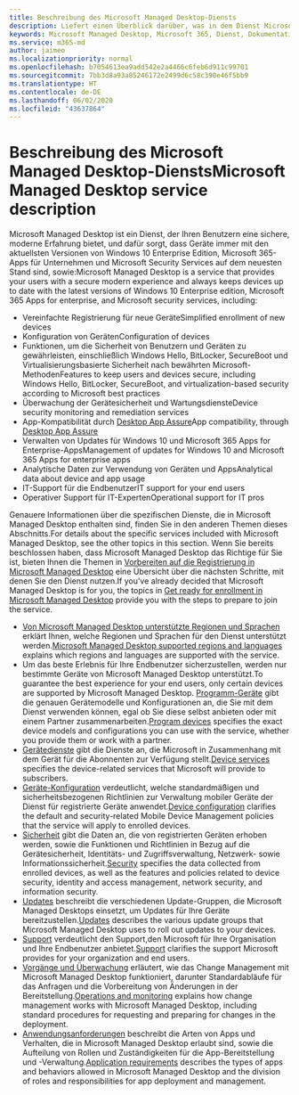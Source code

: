 ```yaml
---
title: Beschreibung des Microsoft Managed Desktop-Diensts
description: Liefert einen Überblick darüber, was in dem Dienst Microsoft Managed Desktop enthalten ist
keywords: Microsoft Managed Desktop, Microsoft 365, Dienst, Dokumentation
ms.service: m365-md
author: jaimeo
ms.localizationpriority: normal
ms.openlocfilehash: b7054613ea9add542e2a4466c6feb6d911c99701
ms.sourcegitcommit: 7bb3d8a93a85246172e2499d6c58c390e46f5bb9
ms.translationtype: HT
ms.contentlocale: de-DE
ms.lasthandoff: 06/02/2020
ms.locfileid: "43637864"
---
```

# <a name="microsoft-managed-desktop-service-description"></a><span data-ttu-id="89c16-104">Beschreibung des Microsoft Managed Desktop-Diensts</span><span class="sxs-lookup"><span data-stu-id="89c16-104">Microsoft Managed Desktop service description</span></span>

<span data-ttu-id="89c16-105">Microsoft Managed Desktop ist ein Dienst, der Ihren Benutzern eine sichere, moderne Erfahrung bietet, und dafür sorgt, dass Geräte immer mit den aktuellsten Versionen von Windows 10 Enterprise Edition, Microsoft 365-Apps für Unternehmen und Microsoft Security Services auf dem neuesten Stand sind, sowie:</span><span class="sxs-lookup"><span data-stu-id="89c16-105">Microsoft Managed Desktop is a service that provides your users with a secure modern experience and always keeps devices up to date with the latest versions of Windows 10 Enterprise edition, Microsoft 365 Apps for enterprise, and Microsoft security services, including:</span></span>

- <span data-ttu-id="89c16-106">Vereinfachte Registrierung für neue Geräte</span><span class="sxs-lookup"><span data-stu-id="89c16-106">Simplified enrollment of new devices</span></span>
- <span data-ttu-id="89c16-107">Konfiguration von Geräten</span><span class="sxs-lookup"><span data-stu-id="89c16-107">Configuration of devices</span></span>
- <span data-ttu-id="89c16-108">Funktionen, um die Sicherheit von Benutzern und Geräten zu gewährleisten, einschließlich Windows Hello, BitLocker, SecureBoot und Virtualisierungsbasierte Sicherheit nach bewährten Microsoft-Methoden</span><span class="sxs-lookup"><span data-stu-id="89c16-108">Features to keep users and devices secure, including Windows Hello, BitLocker, SecureBoot, and virtualization-based security according to Microsoft best practices</span></span>
- <span data-ttu-id="89c16-109">Überwachung der Gerätesicherheit und Wartungsdienste</span><span class="sxs-lookup"><span data-stu-id="89c16-109">Device security monitoring and remediation services</span></span>
- <span data-ttu-id="89c16-110">App-Kompatibilität durch [Desktop App Assure](https://docs.microsoft.com/fasttrack/win-10-desktop-app-assure)</span><span class="sxs-lookup"><span data-stu-id="89c16-110">App compatibility, through [Desktop App Assure](https://docs.microsoft.com/fasttrack/win-10-desktop-app-assure)</span></span>
- <span data-ttu-id="89c16-111">Verwalten von Updates für Windows 10 und Microsoft 365 Apps for Enterprise-Apps</span><span class="sxs-lookup"><span data-stu-id="89c16-111">Management of updates for Windows 10 and Microsoft 365 Apps for enterprise apps</span></span>
- <span data-ttu-id="89c16-112">Analytische Daten zur Verwendung von Geräten und Apps</span><span class="sxs-lookup"><span data-stu-id="89c16-112">Analytical data about device and app usage</span></span>
- <span data-ttu-id="89c16-113">IT-Support für die Endbenutzer</span><span class="sxs-lookup"><span data-stu-id="89c16-113">IT support for your end users</span></span>
- <span data-ttu-id="89c16-114">Operativer Support für IT-Experten</span><span class="sxs-lookup"><span data-stu-id="89c16-114">Operational support for IT pros</span></span>

<span data-ttu-id="89c16-115">Genauere Informationen über die spezifischen Dienste, die in Microsoft Managed Desktop enthalten sind, finden Sie in den anderen Themen dieses Abschnitts.</span><span class="sxs-lookup"><span data-stu-id="89c16-115">For details about the specific services included with Microsoft Managed Desktop, see the other topics in this section.</span></span> <span data-ttu-id="89c16-116">Wenn Sie bereits beschlossen haben, dass Microsoft Managed Desktop das Richtige für Sie ist, bieten Ihnen die Themen in [Vorbereiten auf die Registrierung in Microsoft Managed Desktop](https://docs.microsoft.com/microsoft-365/managed-desktop/get-ready/) eine Übersicht über die nächsten Schritte, mit denen Sie den Dienst nutzen.</span><span class="sxs-lookup"><span data-stu-id="89c16-116">If you've already decided that Microsoft Managed Desktop is for you, the topics in [Get ready for enrollment in Microsoft Managed Desktop](https://docs.microsoft.com/microsoft-365/managed-desktop/get-ready/) provide you with the steps to prepare to join the service.</span></span>

- <span data-ttu-id="89c16-117">[Von Microsoft Managed Desktop unterstützte Regionen und Sprachen](regions-languages.md) erklärt Ihnen, welche Regionen und Sprachen für den Dienst unterstützt werden.</span><span class="sxs-lookup"><span data-stu-id="89c16-117">[Microsoft Managed Desktop supported regions and languages](regions-languages.md) explains which regions and languages are supported with the service.</span></span>
- <span data-ttu-id="89c16-118">Um das beste Erlebnis für Ihre Endbenutzer sicherzustellen, werden nur bestimmte Geräte von Microsoft Managed Desktop unterstützt.</span><span class="sxs-lookup"><span data-stu-id="89c16-118">To guarantee the best experience for your end users, only certain devices are supported by Microsoft Managed Desktop.</span></span> <span data-ttu-id="89c16-119">[Programm-Geräte](device-list.md) gibt die genauen Gerätemodelle und Konfigurationen an, die Sie mit dem Dienst verwenden können, egal ob Sie diese selbst anbieten oder mit einem Partner zusammenarbeiten.</span><span class="sxs-lookup"><span data-stu-id="89c16-119">[Program devices](device-list.md) specifies the exact device models and configurations you can use with the service, whether you provide them or work with a partner.</span></span>
- <span data-ttu-id="89c16-120">[Gerätedienste](device-services.md) gibt die Dienste an, die Microsoft in Zusammenhang mit dem Gerät für die Abonnenten zur Verfügung stellt.</span><span class="sxs-lookup"><span data-stu-id="89c16-120">[Device services](device-services.md) specifies the device-related services that Microsoft will provide to subscribers.</span></span>
- <span data-ttu-id="89c16-121">[Geräte-Konfiguration](device-policies.md) verdeutlicht, welche standardmäßigen und sicherheitsbezogenen Richtlinien zur Verwaltung mobiler Geräte der Dienst für registrierte Geräte anwendet.</span><span class="sxs-lookup"><span data-stu-id="89c16-121">[Device configuration](device-policies.md) clarifies the default and security-related Mobile Device Management policies that the service will apply to enrolled devices.</span></span>
- <span data-ttu-id="89c16-122">[Sicherheit](security.md) gibt die Daten an, die von registrierten Geräten erhoben werden, sowie die Funktionen und Richtlinien in Bezug auf die Gerätesicherheit, Identitäts- und Zugriffsverwaltung, Netzwerk- sowie Informationssicherheit.</span><span class="sxs-lookup"><span data-stu-id="89c16-122">[Security](security.md) specifies the data collected from enrolled devices, as well as the features and policies related to device security, identity and access management, network security, and information security.</span></span>
- <span data-ttu-id="89c16-123">[Updates](updates.md) beschreibt die verschiedenen Update-Gruppen, die Microsoft Managed Desktops einsetzt, um Updates für Ihre Geräte bereitzustellen.</span><span class="sxs-lookup"><span data-stu-id="89c16-123">[Updates](updates.md) describes the various update groups that Microsoft Managed Desktop uses to roll out updates to your devices.</span></span>
- <span data-ttu-id="89c16-124">[Support](support.md) verdeutlicht den Support,den Microsoft für Ihre Organisation und Ihre Endbenutzer anbietet.</span><span class="sxs-lookup"><span data-stu-id="89c16-124">[Support](support.md) clarifies the support Microsoft provides for your organization and end users.</span></span>
- <span data-ttu-id="89c16-125">[Vorgänge und Überwachung](operations-and-monitoring.md) erläutert, wie das Change Management mit Microsoft Managed Desktop funktioniert, darunter Standardabläufe für das Anfragen und die Vorbereitung von Änderungen in der Bereitstellung.</span><span class="sxs-lookup"><span data-stu-id="89c16-125">[Operations and monitoring](operations-and-monitoring.md) explains how change management works with Microsoft Managed Desktop, including standard procedures for requesting and preparing for changes in the deployment.</span></span>
- <span data-ttu-id="89c16-126">[Anwendungsanforderungen](mmd-app-requirements.md) beschreibt die Arten von Apps und Verhalten, die in Microsoft Managed Desktop erlaubt sind, sowie die Aufteilung von Rollen und Zuständigkeiten für die App-Bereitstellung und -Verwaltung.</span><span class="sxs-lookup"><span data-stu-id="89c16-126">[Application requirements](mmd-app-requirements.md) describes the types of apps and behaviors allowed in Microsoft Managed Desktop and the division of roles and responsibilities for app deployment and management.</span></span>
